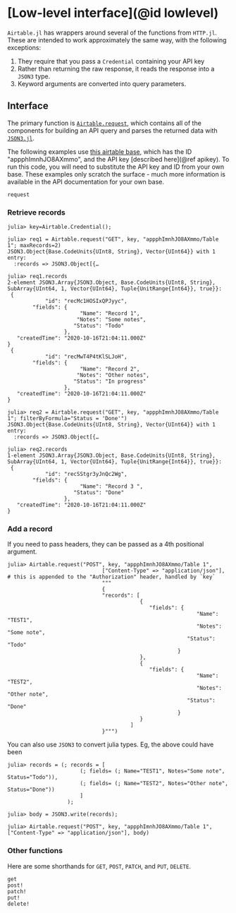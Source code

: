 # [Low-level interface](@id lowlevel)

`Airtable.jl` has wrappers around several of the functions from `HTTP.jl`.
These are intended to work approximately the same way,
with the following exceptions:

1. They require that you pass a `Credential` containing your API key
2. Rather than returning the raw response, it reads the response into a `JSON3` type.
3. Keyword arguments are converted into query parameters.

## Interface

The primary function is [`Airtable.request`](@ref),
which contains all of the components for building an API query
and parses the returned data with [`JSON3.jl`](https://github.com/quinnj/JSON3.jl).

The following examples use [this airtable base](https://airtable.com/shrx4BWLV1HurniFD),
which has the ID "appphImnhJO8AXmmo", and the API key [described here](@ref apikey).
To run this code, you will need to substitute the API key and ID
from your own base.
These examples only scratch the surface -
much more information is available in the API documentation for your own base.

```@docs
request
```

### Retrieve records

```julia-repl
julia> key=Airtable.Credential();

julia> req1 = Airtable.request("GET", key, "appphImnhJO8AXmmo/Table 1"; maxRecords=2)
JSON3.Object{Base.CodeUnits{UInt8, String}, Vector{UInt64}} with 1 entry:
  :records => JSON3.Object[{…

julia> req1.records
2-element JSON3.Array{JSON3.Object, Base.CodeUnits{UInt8, String}, SubArray{UInt64, 1, Vector{UInt64}, Tuple{UnitRange{Int64}}, true}}:
 {
            "id": "recMc1HOSIxQPJyyc",
        "fields": {
                       "Name": "Record 1",
                      "Notes": "Some notes",
                     "Status": "Todo"
                  },
   "createdTime": "2020-10-16T21:04:11.000Z"
}
 {
            "id": "recMwT4P4tKlSLJoH",
        "fields": {
                       "Name": "Record 2",
                      "Notes": "Other notes",
                     "Status": "In progress"
                  },
   "createdTime": "2020-10-16T21:04:11.000Z"
}

julia> req2 = Airtable.request("GET", key, "appphImnhJO8AXmmo/Table 1"; filterByFormula="Status = 'Done'")
JSON3.Object{Base.CodeUnits{UInt8, String}, Vector{UInt64}} with 1 entry:
  :records => JSON3.Object[{…

julia> req2.records
1-element JSON3.Array{JSON3.Object, Base.CodeUnits{UInt8, String}, SubArray{UInt64, 1, Vector{UInt64}, Tuple{UnitRange{Int64}}, true}}:
 {
            "id": "recSStgr3yJnQc2Wg",
        "fields": {
                       "Name": "Record 3 ",
                     "Status": "Done"
                  },
   "createdTime": "2020-10-16T21:04:11.000Z"
}
```

### Add a record

If you need to pass headers,
they can be passed as a 4th positional argument.

```julia-repl
julia> Airtable.request("POST", key, "appphImnhJO8AXmmo/Table 1",
                              ["Content-Type" => "application/json"], # this is appended to the "Authorization" header, handled by `key`
                              """
                              {
                              "records": [
                                          {
                                             "fields": {
                                                            "Name": "TEST1",
                                                            "Notes": "Some note",
                                                         "Status": "Todo"
                                                      }
                                          },
                                          {
                                             "fields": {
                                                            "Name": "TEST2",
                                                            "Notes": "Other note",
                                                         "Status": "Done"
                                                      }
                                          }
                                       ]
                              }""")
```

You can also use `JSON3` to convert julia types. Eg, the above could have been

```julia-repl
julia> records = (; records = [
                       (; fields= (; Name="TEST1", Notes="Some note", Status="Todo")),
                       (; fields= (; Name="TEST2", Notes="Other note", Status="Done"))
                       ]
                   );

julia> body = JSON3.write(records);

julia> Airtable.request("POST", key, "appphImnhJO8AXmmo/Table 1", ["Content-Type" => "application/json"], body)
```

### Other functions

Here are some shorthands for `GET`, `POST`, `PATCH`, and `PUT`, `DELETE`.

```@docs
get
post!
patch!
put!
delete!
```
